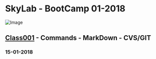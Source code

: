 # SkyLab - BootCamp 01-2018
![Image](https://camo.githubusercontent.com/7b3a7c3e9cdafad0258e05bbfd5b9d2ca38ba912/687474703a2f2f7777772e736b796c6162636f646572732e636f6d2f696d616765732f3430332f64656661756c742e706e67)
## [Class001](https://github.com/VGamezz19/skylab-curso/tree/master/course/frontend/helloworld) - Commands - MarkDown - CVS/GIT
### 15-01-2018
